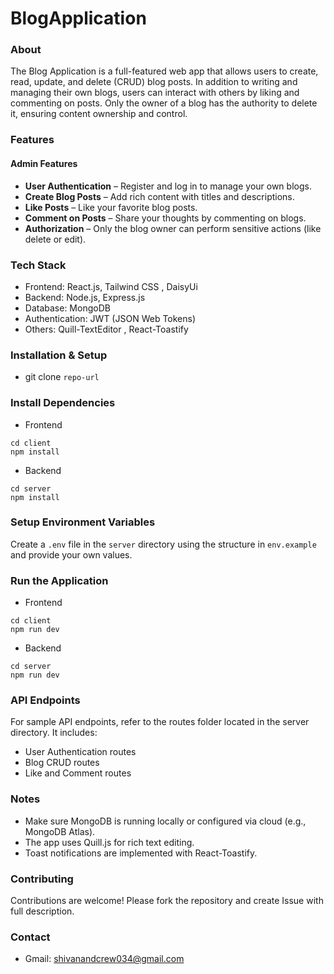 # BlogApplication
### About
The Blog Application is a full-featured web app that allows users to create, read, update, and delete (CRUD) blog posts. In addition to writing and managing their own blogs, users can interact with others by liking and commenting on posts. Only the owner of a blog has the authority to delete it, ensuring content ownership and control.
### Features
#### Admin Features
- **User Authentication** – Register and log in to manage your own blogs.
- **Create Blog Posts** – Add rich content with titles and descriptions.
- **Like Posts** – Like your favorite blog posts.
- **Comment on Posts** – Share your thoughts by commenting on blogs.
- **Authorization** – Only the blog owner can perform sensitive actions (like delete or edit).

### Tech Stack
- Frontend: React.js, Tailwind CSS , DaisyUi
- Backend: Node.js, Express.js
- Database: MongoDB
- Authentication: JWT (JSON Web Tokens)
- Others: Quill-TextEditor , React-Toastify

### Installation & Setup
- git clone ```repo-url```

### Install Dependencies
- Frontend
```
cd client 
npm install
``` 
- Backend
```
cd server 
npm install
```
### Setup Environment Variables
Create a `.env` file in the `server` directory using the structure in `env.example` and provide your own values.

### Run the Application
- Frontend
```
cd client 
npm run dev
``` 
- Backend
```
cd server 
npm run dev
```
### API Endpoints
For sample API endpoints, refer to the routes folder located in the server directory. It includes:
- User Authentication routes
- Blog CRUD routes
- Like and Comment routes

### Notes
- Make sure MongoDB is running locally or configured via cloud (e.g., MongoDB Atlas).
- The app uses Quill.js for rich text editing.
- Toast notifications are implemented with React-Toastify.

### Contributing
Contributions are welcome! Please fork the repository and create Issue with full description.

### Contact
- Gmail: shivanandcrew034@gmail.com